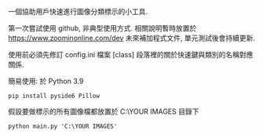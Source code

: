 一個協助用戶快速進行圖像分類標示的小工具.

第一次嘗試使用 github, 非典型使用方式.
相關說明暫時放置於 https://www.zoominonline.com/dev
未來補加程式文件, 單元測試後會持續更新.

使用前必須先修訂 config.ini 檔案 [class] 段落裡的關於快速鍵與類別的名稱對應關係.

簡易使用: 於 Python 3.9
```
pip install pyside6 Pillow
```
假設要做標示的所有圖像檔都放置於 C:\YOUR IMAGES 目錄下
```
python main.py 'C:\YOUR IMAGES'
```
